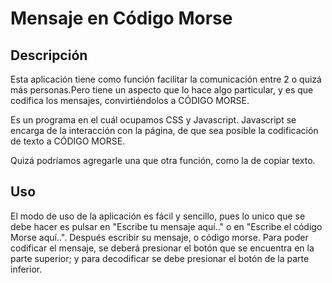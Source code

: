 # Mensaje en Código Morse
## Descripción 
Esta aplicación tiene como función facilitar la comunicación entre 2 o quizá más personas.Pero tiene un aspecto que lo hace algo particular, y es que codifica los mensajes, convirtiéndolos a CÓDIGO MORSE.

Es un programa en el cuál ocupamos CSS y Javascript. Javascript se encarga de la interacción con la página, de que sea posible la codificación de texto a CÓDIGO MORSE.

Quizá podríamos agregarle una que otra función, como la de copiar texto. 

## Uso 
El modo de uso de la aplicación es fácil y sencillo, pues lo unico que se debe hacer es pulsar en "Escribe tu mensaje aquí.." o en "Escribe el código Morse aquí..". Después escribir su mensaje, o código morse. Para poder codificar el mensaje, se deberá presionar el botón que se encuentra en la parte superior; y para decodificar se debe presionar el botón de la parte inferior.

